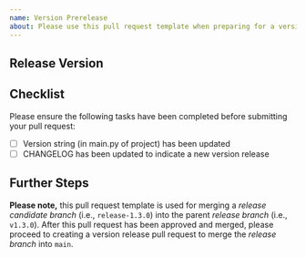 ```yaml
---
name: Version Prerelease
about: Please use this pull request template when preparing for a version release.
---
```


## Release Version
<!--Please indicate what version you are preparing for release below.-->


## Checklist
Please ensure the following tasks have been completed before submitting your pull request:
- [ ] Version string (in main.py of project) has been updated
- [ ] CHANGELOG has been updated to indicate a new version release

## Further Steps
**Please note,** this pull request template is used for merging a *release candidate 
branch* (i.e., `release-1.3.0`) into the parent *release branch* (i.e., `v1.3.0`). 
After this pull request has been approved and merged, please proceed to creating a version 
release pull request to merge the *release branch* into `main`.
